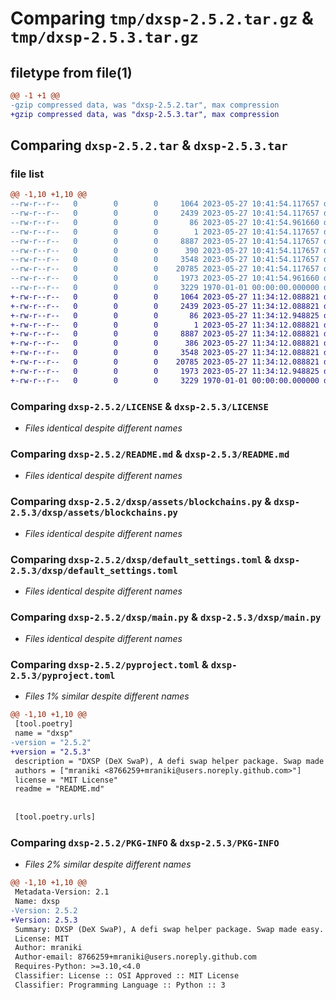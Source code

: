 # Comparing `tmp/dxsp-2.5.2.tar.gz` & `tmp/dxsp-2.5.3.tar.gz`

## filetype from file(1)

```diff
@@ -1 +1 @@
-gzip compressed data, was "dxsp-2.5.2.tar", max compression
+gzip compressed data, was "dxsp-2.5.3.tar", max compression
```

## Comparing `dxsp-2.5.2.tar` & `dxsp-2.5.3.tar`

### file list

```diff
@@ -1,10 +1,10 @@
--rw-r--r--   0        0        0     1064 2023-05-27 10:41:54.117657 dxsp-2.5.2/LICENSE
--rw-r--r--   0        0        0     2439 2023-05-27 10:41:54.117657 dxsp-2.5.2/README.md
--rw-r--r--   0        0        0       86 2023-05-27 10:41:54.961660 dxsp-2.5.2/dxsp/__init__.py
--rw-r--r--   0        0        0        1 2023-05-27 10:41:54.117657 dxsp-2.5.2/dxsp/assets/__init__.py
--rw-r--r--   0        0        0     8887 2023-05-27 10:41:54.117657 dxsp-2.5.2/dxsp/assets/blockchains.py
--rw-r--r--   0        0        0      390 2023-05-27 10:41:54.117657 dxsp-2.5.2/dxsp/config.py
--rw-r--r--   0        0        0     3548 2023-05-27 10:41:54.117657 dxsp-2.5.2/dxsp/default_settings.toml
--rw-r--r--   0        0        0    20785 2023-05-27 10:41:54.117657 dxsp-2.5.2/dxsp/main.py
--rw-r--r--   0        0        0     1973 2023-05-27 10:41:54.961660 dxsp-2.5.2/pyproject.toml
--rw-r--r--   0        0        0     3229 1970-01-01 00:00:00.000000 dxsp-2.5.2/PKG-INFO
+-rw-r--r--   0        0        0     1064 2023-05-27 11:34:12.088821 dxsp-2.5.3/LICENSE
+-rw-r--r--   0        0        0     2439 2023-05-27 11:34:12.088821 dxsp-2.5.3/README.md
+-rw-r--r--   0        0        0       86 2023-05-27 11:34:12.948825 dxsp-2.5.3/dxsp/__init__.py
+-rw-r--r--   0        0        0        1 2023-05-27 11:34:12.088821 dxsp-2.5.3/dxsp/assets/__init__.py
+-rw-r--r--   0        0        0     8887 2023-05-27 11:34:12.088821 dxsp-2.5.3/dxsp/assets/blockchains.py
+-rw-r--r--   0        0        0      386 2023-05-27 11:34:12.088821 dxsp-2.5.3/dxsp/config.py
+-rw-r--r--   0        0        0     3548 2023-05-27 11:34:12.088821 dxsp-2.5.3/dxsp/default_settings.toml
+-rw-r--r--   0        0        0    20785 2023-05-27 11:34:12.088821 dxsp-2.5.3/dxsp/main.py
+-rw-r--r--   0        0        0     1973 2023-05-27 11:34:12.948825 dxsp-2.5.3/pyproject.toml
+-rw-r--r--   0        0        0     3229 1970-01-01 00:00:00.000000 dxsp-2.5.3/PKG-INFO
```

### Comparing `dxsp-2.5.2/LICENSE` & `dxsp-2.5.3/LICENSE`

 * *Files identical despite different names*

### Comparing `dxsp-2.5.2/README.md` & `dxsp-2.5.3/README.md`

 * *Files identical despite different names*

### Comparing `dxsp-2.5.2/dxsp/assets/blockchains.py` & `dxsp-2.5.3/dxsp/assets/blockchains.py`

 * *Files identical despite different names*

### Comparing `dxsp-2.5.2/dxsp/default_settings.toml` & `dxsp-2.5.3/dxsp/default_settings.toml`

 * *Files identical despite different names*

### Comparing `dxsp-2.5.2/dxsp/main.py` & `dxsp-2.5.3/dxsp/main.py`

 * *Files identical despite different names*

### Comparing `dxsp-2.5.2/pyproject.toml` & `dxsp-2.5.3/pyproject.toml`

 * *Files 1% similar despite different names*

```diff
@@ -1,10 +1,10 @@
 [tool.poetry]
 name = "dxsp"
-version = "2.5.2"
+version = "2.5.3"
 description = "DXSP (DeX SwaP), A defi swap helper package. Swap made easy."
 authors = ["mraniki <8766259+mraniki@users.noreply.github.com>"]
 license = "MIT License"
 readme = "README.md"
 
 
 [tool.poetry.urls]
```

### Comparing `dxsp-2.5.2/PKG-INFO` & `dxsp-2.5.3/PKG-INFO`

 * *Files 2% similar despite different names*

```diff
@@ -1,10 +1,10 @@
 Metadata-Version: 2.1
 Name: dxsp
-Version: 2.5.2
+Version: 2.5.3
 Summary: DXSP (DeX SwaP), A defi swap helper package. Swap made easy.
 License: MIT
 Author: mraniki
 Author-email: 8766259+mraniki@users.noreply.github.com
 Requires-Python: >=3.10,<4.0
 Classifier: License :: OSI Approved :: MIT License
 Classifier: Programming Language :: Python :: 3
```

